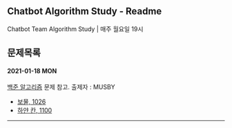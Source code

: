 ## Chatbot Algorithm Study - Readme
Chatbot Team Algorithm Study
| 매주 월요일 19시

## 문제목록
#### 2021-01-18 MON

[백준 알고리즘](https://www.acmicpc.net/problemset) 문제 참고.   출제자 : MUSBY

- [보물, 1026](https://www.acmicpc.net/problem/1026)
- [하얀 칸, 1100](https://www.acmicpc.net/problem/1100)

---------------------------------
